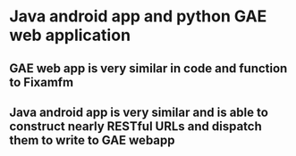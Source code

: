 # Java android app and python GAE web application 
## GAE web app is very similar in code and function to Fixamfm
## Java android app is very similar and is able to construct nearly RESTful URLs and dispatch them to write to GAE webapp
